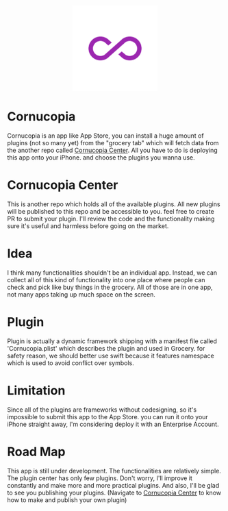 <div align="center">
  <img style="margin: 0 auto" src="Cornucopia/Cornucopia/Assets.xcassets/AppIcon.appiconset/AppIcon@3x.png" width="200" height="200"/>
</div>

# Cornucopia

Cornucopia is an app like App Store, you can install a huge amount of plugins (not so many yet) from the "grocery tab" which will fetch data from the another repo called [Cornucopia Center](https://github.com/MickeyHub/cornucopia_center). All you have to do is deploying this app onto your iPhone. and choose the plugins you wanna use.

# Cornucopia Center

This is another repo which holds all of the available plugins. All new plugins will be published to this repo and be accessible to you. feel free to create PR to submit your plugin. I'll review the code and the functionality making sure it's useful and harmless before going on the market.

# Idea

I think many functionalities shouldn't be an individual app. Instead, we can collect all of this kind of functionality into one place where people can check and pick like buy things in the grocery. All of those are in one app, not many apps taking up much space on the screen.

# Plugin

Plugin is actually a dynamic framework shipping with a manifest file called 'Cornucopia.plist' which describes the plugin and used in Grocery. for safety reason, we should better use swift because it features namespace which is used to avoid conflict over symbols.

# Limitation

Since all of the plugins are frameworks without codesigning, so it's impossible to submit this app to the App Store. you can run it onto your iPhone straight away, I'm considering deploy it with an Enterprise Account.

# Road Map

This app is still under development. The functionalities are relatively simple. The plugin center has only few plugins. Don't worry, I'll improve it constantly and make more and more practical plugins. And also, I'll be glad to see you publishing your plugins. (Navigate to [Cornucopia Center](https://github.com/MickeyHub/cornucopia_center) to know how to make and publish your own plugin)

